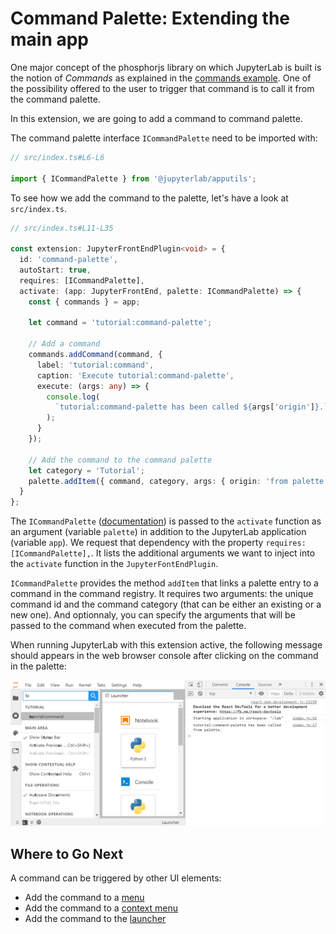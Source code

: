 # Command Palette: Extending the main app

One major concept of the phosphorjs library on which JupyterLab is built is
the notion of _Commands_ as explained in the [commands example](../commands/README.md).
One of the possibility offered to the user to trigger that command is to call it from
the command palette.

In this extension, we are going to add a command to command palette.

The command palette interface `ICommandPalette` need to be imported with:

```ts
// src/index.ts#L6-L6

import { ICommandPalette } from '@jupyterlab/apputils';
```

To see how we add the command to the palette, let's have a look at `src/index.ts`.

```ts
// src/index.ts#L11-L35

const extension: JupyterFrontEndPlugin<void> = {
  id: 'command-palette',
  autoStart: true,
  requires: [ICommandPalette],
  activate: (app: JupyterFrontEnd, palette: ICommandPalette) => {
    const { commands } = app;

    let command = 'tutorial:command-palette';

    // Add a command
    commands.addCommand(command, {
      label: 'tutorial:command',
      caption: 'Execute tutorial:command-palette',
      execute: (args: any) => {
        console.log(
          `tutorial:command-palette has been called ${args['origin']}.`
        );
      }
    });

    // Add the command to the command palette
    let category = 'Tutorial';
    palette.addItem({ command, category, args: { origin: 'from palette' } });
  }
};
```

The `ICommandPalette`
([documentation](https://JupyterLab.github.io/JupyterLab/interfaces/_apputils_src_commandpalette_.icommandpalette.html))
is passed to the `activate` function as an argument (variable `palette`) in
addition to the JupyterLab application (variable `app`). We request that dependency
with the property `requires: [ICommandPalette],`. It lists the additional arguments
we want to inject into the `activate` function in the `JupyterFontEndPlugin`.

`ICommandPalette` provides the method `addItem` that links a palette entry to a command in the command registry. It requires two arguments: the unique command id and the command
category (that can be either an existing or a new one). And optionnaly, you can specify
the arguments that will be passed to the command when executed from the palette.

When running JupyterLab with this extension active, the following message should
appears in the web browser console after clicking on the command in the palette:

![Command Palette](../_images/command_palette.png)

## Where to Go Next

A command can be triggered by other UI elements:

- Add the command to a [menu](../../main-menu/README.md)
- Add the command to a [context menu](../../context-menu/README.md)
- Add the command to the [launcher](../../launcher/README.md)
